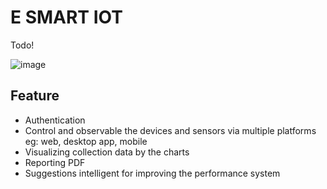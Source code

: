 # E SMART IOT
  <p>
    Todo!
  </p>

  ![image](https://github.com/luuthuong/e-smart-iot/assets/86012214/70f66d2d-eb5c-4190-ad62-c3ed558ccefa)


## Feature
-  Authentication
-  Control and observable the devices and sensors via multiple platforms eg: web, desktop app, mobile 
-  Visualizing collection data by the charts
-  Reporting PDF
-  Suggestions intelligent for improving the performance system
